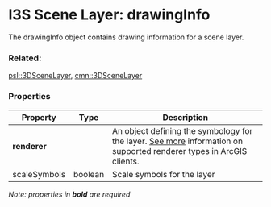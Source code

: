 # I3S Scene Layer: drawingInfo

The drawingInfo object contains drawing information for a scene layer. 

### Related:

[psl::3DSceneLayer](3DSceneLayer.psl.md), [cmn::3DSceneLayer](3DSceneLayer.cmn.md)
### Properties

| Property | Type | Description |
| --- | --- | --- |
| **renderer** |  | An object defining the symbology for the layer. [See more](https://developers.arcgis.com/web-scene-specification/objects/drawingInfo/) information on supported renderer types in ArcGIS clients. |
| scaleSymbols | boolean | Scale symbols for the layer |

*Note: properties in **bold** are required*

